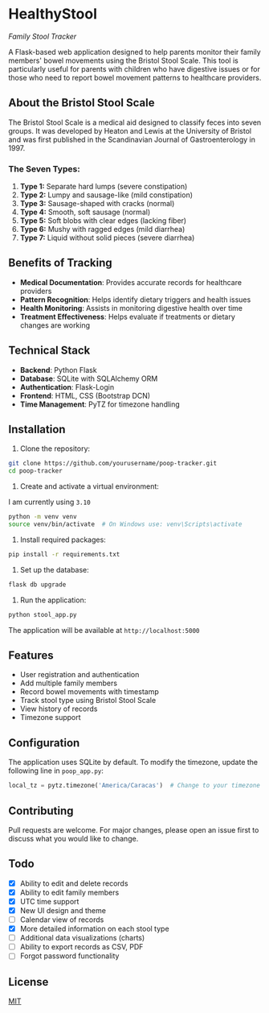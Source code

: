 # HealthyStool

_Family Stool Tracker_

A Flask-based web application designed to help parents monitor their family members' bowel movements using the Bristol Stool Scale. This tool is particularly useful for parents with children who have digestive issues or for those who need to report bowel movement patterns to healthcare providers.

## About the Bristol Stool Scale

The Bristol Stool Scale is a medical aid designed to classify feces into seven groups. It was developed by Heaton and Lewis at the University of Bristol and was first published in the Scandinavian Journal of Gastroenterology in 1997.

### The Seven Types:

1. **Type 1:** Separate hard lumps (severe constipation)
2. **Type 2:** Lumpy and sausage-like (mild constipation)
3. **Type 3:** Sausage-shaped with cracks (normal)
4. **Type 4:** Smooth, soft sausage (normal)
5. **Type 5:** Soft blobs with clear edges (lacking fiber)
6. **Type 6:** Mushy with ragged edges (mild diarrhea)
7. **Type 7:** Liquid without solid pieces (severe diarrhea)

## Benefits of Tracking

- **Medical Documentation**: Provides accurate records for healthcare providers
- **Pattern Recognition**: Helps identify dietary triggers and health issues
- **Health Monitoring**: Assists in monitoring digestive health over time
- **Treatment Effectiveness**: Helps evaluate if treatments or dietary changes are working

## Technical Stack

- **Backend**: Python Flask
- **Database**: SQLite with SQLAlchemy ORM
- **Authentication**: Flask-Login
- **Frontend**: HTML, CSS (Bootstrap DCN)
- **Time Management**: PyTZ for timezone handling

## Installation

1. Clone the repository:

```bash
git clone https://github.com/yourusername/poop-tracker.git
cd poop-tracker
```

1. Create and activate a virtual environment:

I am currently using `3.10`

```bash
python -m venv venv
source venv/bin/activate  # On Windows use: venv\Scripts\activate
```

1. Install required packages:

```bash
pip install -r requirements.txt
```

1. Set up the database:

```bash
flask db upgrade
```

1. Run the application:

```bash
python stool_app.py
```

The application will be available at `http://localhost:5000`

## Features

- User registration and authentication
- Add multiple family members
- Record bowel movements with timestamp
- Track stool type using Bristol Stool Scale
- View history of records
- Timezone support

## Configuration

The application uses SQLite by default. To modify the timezone, update the following line in `poop_app.py`:

```python
local_tz = pytz.timezone('America/Caracas')  # Change to your timezone
```

## Contributing

Pull requests are welcome. For major changes, please open an issue first to discuss what you would like to change.

## Todo

- [x] Ability to edit and delete records
- [x] Ability to edit family members
- [x] UTC time support
- [X] New UI design and theme
- [ ] Calendar view of records
- [x] More detailed information on each stool type
- [ ] Additional data visualizations (charts)
- [ ] Ability to export records as CSV, PDF
- [ ] Forgot password functionality

## License

[MIT](https://choosealicense.com/licenses/mit/)
